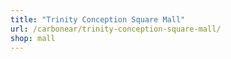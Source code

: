 ```yaml
---
title: "Trinity Conception Square Mall"
url: /carbonear/trinity-conception-square-mall/
shop: mall
---
```


